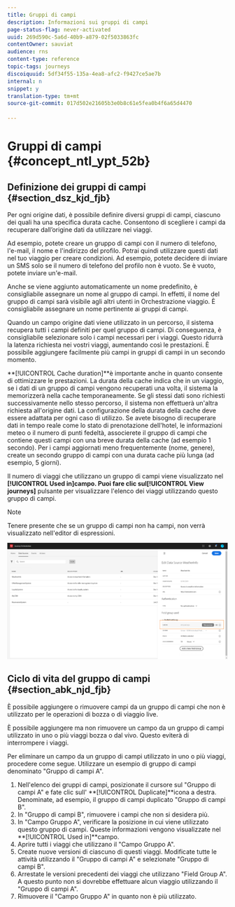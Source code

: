 ```yaml
---
title: Gruppi di campi
description: Informazioni sui gruppi di campi
page-status-flag: never-activated
uuid: 269d590c-5a6d-40b9-a879-02f5033863fc
contentOwner: sauviat
audience: rns
content-type: reference
topic-tags: journeys
discoiquuid: 5df34f55-135a-4ea8-afc2-f9427ce5ae7b
internal: n
snippet: y
translation-type: tm+mt
source-git-commit: 017d502e21605b3e0b8c61e5fea0b4f6a65d4470

---
```




# Gruppi di campi {#concept_ntl_ypt_52b}

## Definizione dei gruppi di campi {#section_dsz_kjd_fjb}

Per ogni origine dati, è possibile definire diversi gruppi di campi, ciascuno dei quali ha una specifica durata cache. Consentono di scegliere i campi da recuperare dall’origine dati da utilizzare nei viaggi.

Ad esempio, potete creare un gruppo di campi con il numero di telefono, l&#39;e-mail, il nome e l&#39;indirizzo del profilo. Potrai quindi utilizzare questi dati nel tuo viaggio per creare condizioni. Ad esempio, potete decidere di inviare un SMS solo se il numero di telefono del profilo non è vuoto. Se è vuoto, potete inviare un&#39;e-mail.

Anche se viene aggiunto automaticamente un nome predefinito, è consigliabile assegnare un nome al gruppo di campi. In effetti, il nome del gruppo di campi sarà visibile agli altri utenti in Orchestrazione viaggio. È consigliabile assegnare un nome pertinente ai gruppi di campi.

Quando un campo origine dati viene utilizzato in un percorso, il sistema recupera tutti i campi definiti per quel gruppo di campi. Di conseguenza, è consigliabile selezionare solo i campi necessari per i viaggi. Questo ridurrà la latenza richiesta nei vostri viaggi, aumentando così le prestazioni. È possibile aggiungere facilmente più campi in gruppi di campi in un secondo momento.

**[!UICONTROL Cache duration]**è importante anche in quanto consente di ottimizzare le prestazioni. La durata della cache indica che in un viaggio, se i dati di un gruppo di campi vengono recuperati una volta, il sistema la memorizzerà nella cache temporaneamente. Se gli stessi dati sono richiesti successivamente nello stesso percorso, il sistema non effettuerà un&#39;altra richiesta all&#39;origine dati. La configurazione della durata della cache deve essere adattata per ogni caso di utilizzo. Se avete bisogno di recuperare dati in tempo reale come lo stato di prenotazione dell&#39;hotel, le informazioni meteo o il numero di punti fedeltà, associerete il gruppo di campi che contiene questi campi con una breve durata della cache (ad esempio 1 secondo). Per i campi aggiornati meno frequentemente (nome, genere), create un secondo gruppo di campi con una durata cache più lunga (ad esempio, 5 giorni).

Il numero di viaggi che utilizzano un gruppo di campi viene visualizzato nel **[!UICONTROL Used in]**campo. Puoi fare clic sul**[!UICONTROL View journeys]** pulsante per visualizzare l&#39;elenco dei viaggi utilizzando questo gruppo di campi.

>[!NOTE]
>
>Tenere presente che se un gruppo di campi non ha campi, non verrà visualizzato nell&#39;editor di espressioni.

![](../assets/journey3bis.png)

## Ciclo di vita del gruppo di campi {#section_abk_njd_fjb}

È possibile aggiungere o rimuovere campi da un gruppo di campi che non è utilizzato per le operazioni di bozza o di viaggio live.

È possibile aggiungere ma non rimuovere un campo da un gruppo di campi utilizzato in uno o più viaggi bozza o dal vivo. Questo eviterà di interrompere i viaggi.

Per eliminare un campo da un gruppo di campi utilizzato in uno o più viaggi, procedere come segue. Utilizzare un esempio di gruppo di campi denominato &quot;Gruppo di campi A&quot;.

1. Nell&#39;elenco dei gruppi di campi, posizionate il cursore sul &quot;Gruppo di campi A&quot; e fate clic sull&#39; **[!UICONTROL Duplicate]**icona a destra. Denominate, ad esempio, il gruppo di campi duplicato &quot;Gruppo di campi B&quot;.
1. In &quot;Gruppo di campi B&quot;, rimuovere i campi che non si desidera più.
1. In &quot;Campo Gruppo A&quot;, verificare la posizione in cui viene utilizzato questo gruppo di campi. Queste informazioni vengono visualizzate nel **[!UICONTROL Used in]**campo.
1. Aprire tutti i viaggi che utilizzano il &quot;Campo Gruppo A&quot;.
1. Create nuove versioni di ciascuno di questi viaggi. Modificate tutte le attività utilizzando il &quot;Gruppo di campi A&quot; e selezionate &quot;Gruppo di campi B&quot;.
1. Arrestate le versioni precedenti dei viaggi che utilizzano &quot;Field Group A&quot;. A questo punto non si dovrebbe effettuare alcun viaggio utilizzando il &quot;Gruppo di campi A&quot;.
1. Rimuovere il &quot;Campo Gruppo A&quot; in quanto non è più utilizzato.
